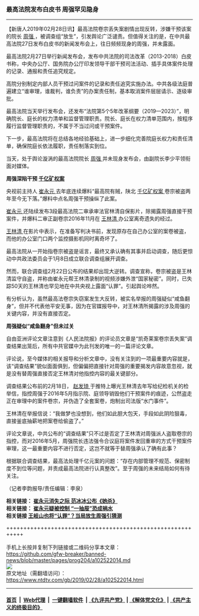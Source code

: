 ### 最高法院发布白皮书 周强罕见隐身
------------------------

<div class="post_content">
 <p>
  【新唐人2019年02月28日讯】最高法院卷宗丢失案剧情出现反转，涉嫌干预该案的院长
  <a href="https://www.ntdtv.com/gb/周强.htm">
   周强
  </a>
  ，被调查组“放生”，引发舆论广泛谴责。但值得关注的是，在中共最高法院27日发布白皮书的新闻发布会上，往日频频现身的周强，并未露面。
 </p>
 <p>
  最高法院2月27日举行新闻发布会，发布中共法院的司法改革（2013-2018）白皮书称，中央办公厅、国务院办公厅印发领导干部干预司法活动、插手具体案件处理的记录、通报和责任追究规定。
 </p>
 <p>
  高院分别制定内部人员干预过问案件的记录和责任追究实施办法。中共各级法庭普遍建立“谁审理，谁裁判，谁负责”的办案责任制，基本取消案件层层请示、逐级审批。
 </p>
 <p>
  最高法院当天举行发布会，还发布“法院第5个5年改革纲要（2019—2023）”，明确院长、庭长的权力清单和监督管理职责。院长、庭长在权力清单范围内，按程序履行监督管理职责的，不属于不当过问或干预案件。
 </p>
 <p>
  下一步，最高法院将在总结各地经验基础上，进一步细化完善院庭长权力和责任清单，确保院庭长依法履职，责任制落实到位。
 </p>
 <p>
  当天，处于舆论漩涡的最高法院院长
  <a href="https://www.ntdtv.com/gb/周强.htm">
   周强
  </a>
  并未现身发布会，由副院长李少平领衔面对媒体。
 </p>
 <p>
  <strong>
   周强深陷干预
   <a href="https://www.ntdtv.com/gb/406522.htm">
    千亿矿权案
   </a>
  </strong>
 </p>
 <p>
  央视前主持人
  <a href="https://www.ntdtv.com/gb/崔永元.htm">
   崔永元
  </a>
  去年底连续爆料“最高院有贼，陕北
  <a href="https://www.ntdtv.com/gb/406522.htm">
   千亿矿权案
  </a>
  卷宗被盗两年至今无下落。”爆料中点名周强干预操纵了此案。
 </p>
 <p>
  <a href="https://www.ntdtv.com/gb/崔永元.htm">
   崔永元
  </a>
  还陆续发布3段最高法院二审承审法官林清自保影片，除揭露周强直接干预案件，并爆料二审正副卷宗2016年11月在
  <a href="https://www.ntdtv.com/gb/王林清.htm">
   王林清
  </a>
  办公室离奇遗失的经过。
 </p>
 <p>
  <a href="https://www.ntdtv.com/gb/王林清.htm">
   王林清
  </a>
  在影片中表示，在准备写判决书前，发现原存在自己办公室的案卷被盗，而他的办公室门口两个监控摄影机同时离奇坏了。
 </p>
 <p>
  最高法院从一开始指卷宗被盗是谣言，最终又承认确有其事并启动调查，随后更惊动中共政法委员会于1月8日成立联合调查组展开调查。
 </p>
 <p>
  然而，联合调查组2月22日公布的结果却出现大逆转。调查宣称，卷宗被盗是王林清监守自盗，并称由崔永元帮王林清录制的视频涉嫌外泄“国家秘密”。同时，已失踪50天的王林清也罕见地在中共央视上露面“认罪”。引起舆论哗然。
 </p>
 <p>
  有分析认为，虽然最高法卷宗失窃案发生大反转，被实名举报的周强疑似“咸鱼翻身”，但并不代表他平安无事，因为在官媒报导中，对王林清所揭露的涉及周强的关键内容，并没有直接否定。
 </p>
 <p>
  <strong>
   周强疑似“咸鱼翻身”但未过关
  </strong>
 </p>
 <p>
  自由亚洲评论文章注意到《人民法院报》的评论员文章是“凯奇莱案卷宗丢失案”调查结果出笼后，所有中共官媒中为此刊发的唯一的一篇评论文章。
 </p>
 <p>
  评论说，至今媒体的相关报导和分析文章中，没有关注到的一项最重要内容就是，该“调查结果”貌似面面俱到，但偏偏把直接针对周强的重要揭发内容故意忽视，就是没有替周强直接否定王林清对他指控内容的最关键部分。
 </p>
 <p>
  调查结果公布前的2月18日，
  <a href="https://www.ntdtv.com/gb/赵发琦.htm">
   赵发琦
  </a>
  于推特上曝光王林清去年写给纪检机关的检举信，指控周强于2016年5月指示院、庭领导销毁他们干预案件的痕迹，公然盗走正在审理中的案件卷宗，并伪造了全套案卷，炮制出司法版“水门事件”。
 </p>
 <p>
  王林清在举报信说：“我做梦也没想到，他们如此胆大包天，手段如此阴险狠毒，直接釜底抽薪地把案卷给偷盗了。”
 </p>
 <p>
  评论文章说，中共公布的“调查结果”只不过是否定了王林清对周强派人盗取卷宗的指控，而对2016年5月，周强院长违法强令合议庭将案件发回重审的方式干预案件审理，这一最重要内容不进行否定，这岂不就等于替周强承认了确有此事？
 </p>
 <p>
  根据联合调查结果，最高法处理千亿元案的问题：“存在内部管理不规范、保密制度不到位等问题，并责成最高法院进行认真整改”。至于周强的未来结局如何有待关注。
 </p>
 <p>
  （记者李韵报导/责任编辑：李泉）
 </p>
 <p>
  <strong>
   相关链接：
   <a href="https://www.ntdtv.com/b5/2019/02/24/a102518847.html" rel="noopener" target="_blank">
    崔永元消失之际 范冰冰公布《她杀》
   </a>
  </strong>
  <br>
   <strong>
    相关链接：
    <a href="https://cn.ntdtv.com/b5/2019/02/24/a102518672.html" rel="noopener" target="_blank">
     崔永元疑被控制 “一抽屉”恐成祸水
    </a>
    <br/>
    相关链接
    <a href="https://cn.ntdtv.com/gb/2019/02/28/a102521824.html" rel="noopener" target="_blank">
     王岐山也将“认罪”？当局放生周强引猜测
    </a>
   </strong>
  </br>
 </p>
 <div class="single_ad">
 </div>
</div>

+++++++++++++++++++++++++++++++++++++++++++++++++++++++++++<br/><br/>
手机上长按并复制下列链接或二维码分享本文章：<br/>
https://github.com/gfw-breaker/banned-news/blob/master/pages/prog204/a102522014.md <br/>
<a href='https://github.com/gfw-breaker/banned-news/blob/master/pages/prog204/a102522014.md'><img src='https://github.com/gfw-breaker/banned-news/blob/master/pages/prog204/a102522014.md.png'/></a> <br/>
原文地址（需翻墙访问）：https://www.ntdtv.com/gb/2019/02/28/a102522014.html


------------------------
#### [首页](https://github.com/gfw-breaker/banned-news/blob/master/README.md) &nbsp;|&nbsp; [Web代理](https://github.com/labour-camp/helloworld) &nbsp;|&nbsp; [一键翻墙软件](https://github.com/gfw-breaker/nogfw/blob/master/README.md) &nbsp;| [《九评共产党》](https://github.com/gfw-breaker/9ping.md/blob/master/README.md#九评之一评共产党是什么) | [《解体党文化》](https://github.com/gfw-breaker/jtdwh.md/blob/master/README.md) | [《共产主义的终极目的》](https://github.com/gfw-breaker/gczydzjmd.md/blob/master/README.md)

